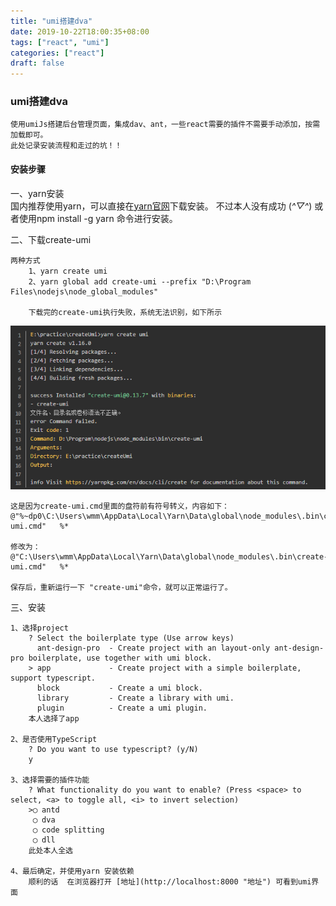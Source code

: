 ```yaml
---
title: "umi搭建dva"
date: 2019-10-22T18:00:35+08:00
tags: ["react", "umi"]
categories: ["react"]
draft: false
---
```


### umi搭建dva

    使用umiJs搭建后台管理页面，集成dav、ant，一些react需要的插件不需要手动添加，按需加载即可。  
    此处记录安装流程和走过的坑！！

#### 安装步骤

   一、yarn安装  
        国内推荐使用yarn，可以直接在[yarn官网](https://yarn.bootcss.com/docs/install/#windows-stable "yarn官网")下载安装。 不过本人没有成功 (*^▽^*)
        或者使用npm install -g yarn 命令进行安装。
    

   二、下载create-umi
	
   	两种方式  
        1、yarn create umi  
        2、yarn global add create-umi --prefix "D:\Program Files\nodejs\node_global_modules"  

        下载完的create-umi执行失败，系统无法识别，如下所示
![错误](/images/react/20191023141701.png)
        
  	这是因为create-umi.cmd里面的盘符前有符号转义，内容如下：
	@"%~dp0\C:\Users\wmm\AppData\Local\Yarn\Data\global\node_modules\.bin\create-umi.cmd"   %*

    修改为：
    @"C:\Users\wmm\AppData\Local\Yarn\Data\global\node_modules\.bin\create-umi.cmd"   %*

    保存后，重新运行一下 "create-umi"命令，就可以正常运行了。
    

   三、安装

	1、选择project
		? Select the boilerplate type (Use arrow keys)
		  ant-design-pro  - Create project with an layout-only ant-design-pro boilerplate, use together with umi block.
		> app             - Create project with a simple boilerplate, support typescript.
		  block           - Create a umi block.
		  library         - Create a library with umi.
		  plugin          - Create a umi plugin.
		本人选择了app
		
	2、是否使用TypeScript
		? Do you want to use typescript? (y/N)
		y

	3、选择需要的插件功能
		? What functionality do you want to enable? (Press <space> to select, <a> to toggle all, <i> to invert selection)
		>◯ antd
		 ◯ dva
		 ◯ code splitting
		 ◯ dll
		此处本人全选

	4、最后确定，并使用yarn 安装依赖
		顺利的话  在浏览器打开 [地址](http://localhost:8000 "地址") 可看到umi界面